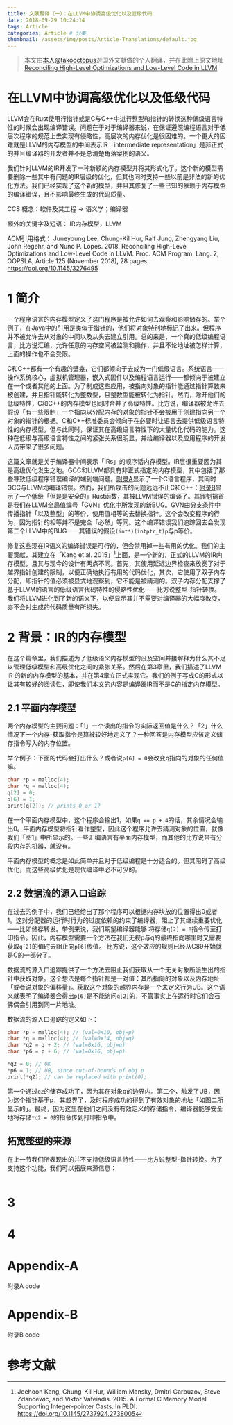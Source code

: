 ```yaml
---
title: 文献翻译（一）：在LLVM中协调高级优化以及低级代码
date: 2018-09-29 10:24:14
tags: Article
categories: Article # 分类
thumbnail: /assets/img/posts/Article-Translations/default.jpg
---
```


>本文由[本人@takooctopus](https://takooctopus.github.io "たこ焼きのGITHUB")对国外文献做的个人翻译，并在此附上原文地址
>[Reconciling High-Level Optimizations and Low-Level Code in LLVM](http://www.cs.utah.edu/~regehr/oopsla18.pdf "Reconciling High-Level Optimizations and Low-Level Code in LLVM")


# 在LLVM中协调高级优化以及低级代码

LLVM会在Rust使用行指针或是C与C++中进行整型和指针的转换这种低级语言特性的时候会出现编译错误。问题在于对于编译器来说，在保证遵照编程语言对于低层次程序的规范上去实现有侵略性，高层次的内存优化是很困难的。一个更大的困难就是LLVM的内存模型的中间表示IR「intermediate representation」是非正式的并且编译器的开发者并不是总清楚角落案例的语义。

我们针对LLVM的IR开发了一种新颖的内存模型并将其形式化了。这个新的模型需要删除一些其中有问题的IR层级的优化，但其也同时支持一些以前是非法的新的优化方法。我们已经实现了这个新的模型，并且其修复了一些已知的依赖于内存模型的编译错误，且不影响最终生成的代码质量。

CCS 概念：软件及其工程 -> 语义学；编译器

额外的关键字及短语： IR内存模型，LLVM

ACM引用格式：
Juneyoung Lee, Chung-Kil Hur, Ralf Jung, Zhengyang Liu, John Regehr, and Nuno P. Lopes. 2018. Reconciling
High-Level Optimizations and Low-Level Code in LLVM. Proc. ACM Program. Lang. 2, OOPSLA, Article 125
(November 2018), 28 pages. https://doi.org/10.1145/3276495

# 1 简介

一个程序语言的内存模型定义了这门程序是被允许如何去观察和影响储存的。举个例子，在Java中的引用是类似于指针的，他们将对象特别地标记了出来。但程序并不被允许去从对象的中间以及从头去建立引用。总的来是，一个真的低级编程语言，比方说汇编，允许任意的内存空间被监测和操作，并且不论地址被怎样计算，上面的操作也不会受限。

C和C++都有一个有趣的壁龛，它们都倾向于去成为一门低级语言。系统语言——操作系统核心，虚拟机管理器，嵌入式固件以及编程语言运行——都倾向于被建立在一个或者其他的上面。为了制成这些应用，被指向对象的指针能通过指针算数来被创建，并且指针能转化为整数型，且整数型能被转化为指针。然而，除开他们的低级特性，C和C++的内存模型也同时合并了高级特性。比方说，编译器被允许去假设「有一些限制」一个指向以分配内存的对象的指针不会被用于创建指向另一个对象的指针的根据。C和C++标准委员会倾向于在必要时让语言去提供低级语言特性的内存模型，但与此同时，保证其在高级语言特性下的大量优化代码的能力。这种在低级与高级语言特性之间的紧张关系很明显，并给编译器以及应用程序的开发人员带来了很多问题。

这篇文章就是关于编译器中间表示「IRs」的顺序话内存模型。IR层很重要因为其是高级优化发生之地。GCC和LLVM都具有非正式指定的内存模型，其中包括了那些导致低级程序错误编译的端到端问题。[附录A](#appendix-a)显示了一个C语言程序，其同时GCC与LLVM均编译错误。然而，我们所攻击的问题远远不止C和C++：[附录B](#appendix-b)显示了一个低级「但是是安全的」Rust函数，其被LLVM错误的编译了。其罪魁祸首是我们在LLVM全局值编号「GVN」优化中所发现的新BUG。GVN由分支条件中传播指针「以及整型」的等价，使用值相等的去替换指针。这个会改变程序的行为，因为指针的相等并不是完全「必然」等同。这个编译错误我们追踪回去会发现第二个LLVM中的BUG——其错误的假设`(int*)(intptr_t)p`与p等价。

修复这些现在IR语义的编译错误是可行的，但会禁用掉一些有用的优化。我们的主要贡献，其建立在「Kang et al. 2015」[^8]上面，是一个新的，正式的LLVM的IR内存模型，且其与现今的设计有两点不同。首先，其使用延迟边界检查来放宽了对于越界指针创建的限制，以便正确地执行有用的代码优化，其次，它使用了双子内存分配，即指针的值必须被显式地观察到，它不能是被猜测的。双子内存分配支撑了基于LLVM的语言的低级语言代码特性的侵略性优化——比方说整型-指针转换。我们将LLVM进化到了新的语义下，以便显示其并不需要对编译器的大幅度改变，亦不会对生成的代码质量有所损失。

# 2 背景：IR的内存模型

在这个篇章里，我们描述为了低级语义内存模型的设及空间并接解释为什么其不足以管理低级模型和高级优化之间的紧张关系。然后在第3章里，我们描述了LLVM IR 的新的内存模型的基本，并在第4章立正式实现它。我们的例子写成C的形式以让其有较好的阅读性，即使我们本文的内容是编译器IR而不是C的指定内存模型。

## 2.1 平面内存模型

两个内存模型的主要问题：「1」一个读出的指令的实际返回值是什么？「2」什么情况下一个内存-获取指令是算被较好地定义了？一种回答是内存模型应该定义储存指令写入的内存位置。

举个例子：下面的代码会打出什么？或者说`p[6] = 0`会改变q指向的对象的任何值嘛。

```c
char *p = malloc(4);
char *q = malloc(4);
q[2] = 0;
p[6] = 1;
print(q[2]); // prints 0 or 1?
```

在一个平面内存模型中，这个程序会输出1，如果`q == p + 4`的话，其余情况会输出0。平面内存模型将指针看作整型，因此这个程序允许去猜测对象的位置，就像我们「图1」中所显示的。一些汇编语言有平面内存模型，而其他的比方说带有分段内存的机器，就没有。

平面内存模型的概念是如此简单并且对于低级编程是十分适合的。但其阻碍了高级优化，而这些高级优化是现代编译中必不可少的。

## 2.2 数据流的源入口追踪

在过去的例子中，我们已经给出了那个程序可以根据内存块放的位置得出0或者1。这对分配器的运行时行为的过度依赖的约束了编译器，阻止了其继续重要优化——比如储存转发。举例来说，我们期望编译器能够
将存储`q[2] = 0`指令传至打印指令。因此，内存模型需要一个方法在我们无视p与q的最终指向哪里时又需要获取`q[2]`的值时去阻止向`p[6]`传值。
比方说，这个效应的规则已经从C89开始就是C的一部分了。

数据流的源入口追踪提供了一个方法去阻止我们获取从一个无关对象所派生出的指针中获取对象。这个想法是每个指针都是一对值：其所指向的对象以及内存地址「或者说对象的偏移量」。获取这个对象的越界内存是一个未定义行为UB。这个语义就表明了编译器会得出`p[6]`是不能访问`q[2]`的，不管事实上在运行时它们会石佛偶会引用到同一片地址。

数据流的源入口追踪的定义如下：

```c
char *p = malloc(4); // (val=0x10, obj=p)
char *q = malloc(4); // (val=0x14, obj=q)
char *q2 = q + 2; // (val=0x16, obj=q)
char *p6 = p + 6; // (val=0x16, obj=p)

*q2 = 0; // OK
*p6 = 1; // UB, since out-of-bounds of obj p
print(*q2); // can be replaced with print(0);
```

第一个通过`q2`的储存成功了，因为其在对象q的边界内。第二个，触发了UB，因为这个指针基于p，其越界了，及时程序成功的得到了有效对象的地址「如图二所显示的」。最终，因为这里在他们之间没有有效定义的存储指令，编译器能够安全地将存储`*q2 = 0`的指令传到打印指令中。

## 拓宽整型的来源

在上一节我们所表现出的并不支持低级语言特性——比方说整型-指针转换。为了支持这个功能，我们可以拓展来源信息：

```c

```











# 3


# 4



























# Appendix-A

附录A code
       
# Appendix-B

附录B code

# 参考文献

[^1]:Frédéric Besson, Sandrine Blazy, and Pierre Wilke. 2014. A Precise and Abstract Memory Model for C Using Symbolic Values. In APLAS. https://doi.org/10.1007/978-3-319-12736-1_24
[^2]:Frédéric Besson, Sandrine Blazy, and Pierre Wilke. 2015. A Concrete Memory Model for CompCert. In ITP. https://doi.org/10.1007/978-3-319-22102-1_5
[^3]:Frédéric Besson, Sandrine Blazy, and Pierre Wilke. 2017a. CompCertS: A Memory-Aware Verified C Compiler Using Pointer as Integer Semantics. In ITP. https://doi.org/10.1007/978-3-319-66107-0_6
[^4]:Frédéric Besson, Sandrine Blazy, and Pierre Wilke. 2017b. A Verified CompCert Front-End for a Memory Model Supporting Pointer Arithmetic and Uninitialised Data. Journal of Automated Reasoning (03 Nov 2017). https://doi.org/10.1007/s10817-017-9439-z
[^5]:David Chisnall, Justus Matthiesen, Kayvan Memarian, Peter Sewell, and Robert N. M. Watson. 2016. C memory object and value semantics: the space of de facto and ISO standards. https://www.cl.cam.ac.uk/~pes20/cerberus/notes30.pdf
[^6]:Arie Gurfinkel and Jorge A. Navas. 2017. A Context-Sensitive Memory Model for Verification of C/C++ Programs. In SAS. https://doi.org/10.1007/978-3-319-66706-5_8
[^7]:Chris Hathhorn, Chucky Ellison, and Grigore Roşu. 2015. Defining the Undefinedness of C. In PLDI. https://doi.org/10.1145/2737924.2737979
[^8]:Jeehoon Kang, Chung-Kil Hur, William Mansky, Dmitri Garbuzov, Steve Zdancewic, and Viktor Vafeiadis. 2015. A Formal C Memory Model Supporting Integer-pointer Casts. In PLDI. https://doi.org/10.1145/2737924.2738005
[^9]:Robbert Krebbers. 2013. Aliasing Restrictions of C11 Formalized in Coq. In CPP. https://doi.org/10.1007/978-3-319-03545-1_4
[^10]:Robbert Krebbers and Freek Wiedijk. 2015. A Typed C11 Semantics for Interactive Theorem Proving. In CPP. 15–27. https://doi.org/10.1145/2676724.2693571
[^11]:Juneyoung Lee, Yoonseung Kim, Youngju Song, Chung-Kil Hur, Sanjoy Das, David Majnemer, John Regehr, and Nuno P.Lopes. 2017. Taming Undefined Behavior in LLVM. In PLDI. https://doi.org/10.1145/3062341.3062343
[^12]:Xavier Leroy. 2009. Formal Verification of a Realistic Compiler. Commun. ACM 52, 7 (July 2009), 107–115. https://doi.org/10.1145/1538788.1538814
[^13]:Xavier Leroy and Sandrine Blazy. 2008. Formal Verification of a C-like Memory Model and Its Uses for Verifying Program Transformations. Journal of Automated Reasoning 41, 1 (Jul 2008), 1–31. https://doi.org/10.1007/s10817-008-9099-0
[^14]:Nuno P. Lopes, David Menendez, Santosh Nagarakatte, and John Regehr. 2015. Provably Correct Peephole Optimizations with Alive. In PLDI. https://doi.org/10.1145/2737924.2737965
[^15]:Kayvan Memarian, Justus Matthiesen, James Lingard, Kyndylan Nienhuis, David Chisnall, Robert N.M. Watson, and Peter Sewell. 2016. Into the depths of C: elaborating the de facto standards. In PLDI. https://doi.org/10.1145/2908080.2908081
[^16]:Kayvan Memarian and Peter Sewell. 2016a. Clarifying the C memory object model (revised version of WG14 N2012). https://www.cl.cam.ac.uk/~pes20/cerberus/notes64-wg14.html
[^17]:Kayvan Memarian and Peter Sewell. 2016b. N2090: Clarifying Pointer Provenance (Draft Defect Report or Proposal for C2x). https://www.cl.cam.ac.uk/~pes20/cerberus/n2090.html
[^18]:The LLVM Project. 2018. LLVM Language Reference Manual. https://llvm.org/docs/LangRef.html
[^19]:Raimondas Sasnauskas, Yang Chen, Peter Collingbourne, Jeroen Ketema, Jubi Taneja, and John Regehr. 2017. Souper: A Synthesizing Superoptimizer. CoRR abs/1711.04422 (2017). http://arxiv.org/abs/1711.04422
[^20]:Jaroslav Ševčík, Viktor Vafeiadis, Francesco Zappa Nardelli, Suresh Jagannathan, and Peter Sewell. 2013. CompCertTSO: A Verified Compiler for Relaxed-Memory Concurrency. J. ACM 60, 3, Article 22 (June 2013), 22:1–22:50 pages. https://doi.org/10.1145/2487241.2487248
[^21]:Wei Wang, Clark Barrett, and Thomas Wies. 2017. Partitioned Memory Models for Program Analysis. In VMCAI. https://doi.org/10.1007/978-3-319-52234-0_29
[^22]:Jianzhou Zhao, Santosh Nagarakatte, Milo M.K. Martin, and Steve Zdancewic. 2012. Formalizing the LLVM Intermediate Representation for Verified Program Transformations. In POPL. https://doi.org/10.1145/2103656.2103709














